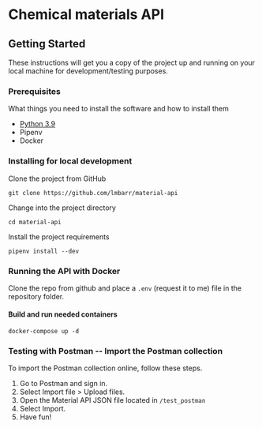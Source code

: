 # Chemical materials API

## Getting Started

These instructions will get you a copy of the project up and running on your local machine for development/testing purposes. 

### Prerequisites

What things you need to install the software and how to install them

* [Python 3.9](https://www.python.org/downloads/)
* Pipenv
* Docker

### Installing for local development

Clone the project from GitHub

```
git clone https://github.com/lmbarr/material-api
```

Change into the project directory

```
cd material-api
```

Install the project requirements 

```
pipenv install --dev
```

### Running the API with Docker
Clone the repo from github and place a `.env` (request it to me) file in the repository folder.
#### Build and run needed containers

```commandline
docker-compose up -d
```
### Testing with Postman -- Import the Postman collection

To import the Postman collection online, follow these steps.

1. Go to Postman and sign in.
2. Select Import file > Upload files.
3. Open the Material API JSON file located in `/test_postman`
4. Select Import.
5. Have fun!